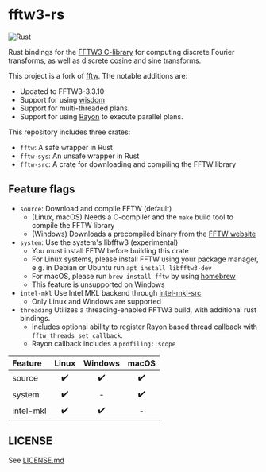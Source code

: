fftw3-rs
===========
![Rust](https://github.com/sallysoul/fftw3-rs/workflows/Rust/badge.svg)

Rust bindings for the [FFTW3 C-library](http://www.fftw.org/) for computing discrete Fourier transforms, as well as discrete cosine and sine transforms.

This project is a fork of [fftw](https://github.com/rust-math/fftw).
The notable additions are:

- Updated to FFTW3-3.3.10 
- Support for using [wisdom](https://www.fftw.org/doc/Wisdom.html)
- Support for multi-threaded plans.
- Support for using [Rayon](https://github.com/rayon-rs/rayon) to execute parallel plans.

This repository includes three crates:

- `fftw`: A safe wrapper in Rust
- `fftw-sys`: An unsafe wrapper in Rust
- `fftw-src`: A crate for downloading and compiling the FFTW library

Feature flags
--------------

- `source`: Download and compile FFTW (default)
    - (Linux, macOS) Needs a C-compiler and the `make` build tool to compile the FFTW library
    - (Windows) Downloads a precompiled binary from the [FFTW website](http://www.fftw.org/install/windows.html)
- `system`: Use the system's libfftw3 (experimental)
    - You must install FFTW before building this crate
    - For Linux systems, please install FFTW using your package manager, e.g. in Debian or Ubuntu run `apt install libfftw3-dev`
    - For macOS, please run `brew install fftw` by using [homebrew](https://github.com/Homebrew/brew)
    - This feature is unsupported on Windows
- `intel-mkl` Use Intel MKL backend through [intel-mkl-src](https://github.com/termoshtt/rust-intel-mkl)
    - Only Linux and Windows are supported
- `threading` Utilizes a threading-enabled FFTW3 build, with additional rust bindings.
    - Includes optional ability to register Rayon based thread callback with `fftw_threads_set_callback`.
    - Rayon callback includes a `profiling::scope`

|Feature  | Linux | Windows | macOS |
|:--------|:-----:|:-------:|:-----:|
|source   |✔️      |✔️        |✔️      |
|system   |✔️      |-        |✔️      |
|intel-mkl|✔️      |✔️        |-      |

LICENSE
--------
See [LICENSE.md](./LICENSE.md)

